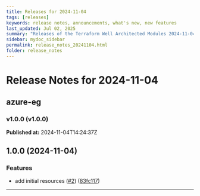 ```yaml
---
title: Releases for 2024-11-04
tags: [releases]
keywords: release notes, announcements, what's new, new features
last_updated: Jul 02, 2025
summary: "Releases of the Terraform Well Architected Modules 2024-11-04"
sidebar: mydoc_sidebar
permalink: release_notes_20241104.html
folder: release_notes
---
```


# Release Notes for 2024-11-04

## azure-eg
### v1.0.0 (v1.0.0)
**Published at:** 2024-11-04T14:24:37Z

## 1.0.0 (2024-11-04)


### Features

* add initial resources ([#2](https://github.com/CloudNationHQ/terraform-azure-eg/issues/2)) ([83fc117](https://github.com/CloudNationHQ/terraform-azure-eg/commit/83fc117123050591436b8ee5831427a5978079e8))

---

